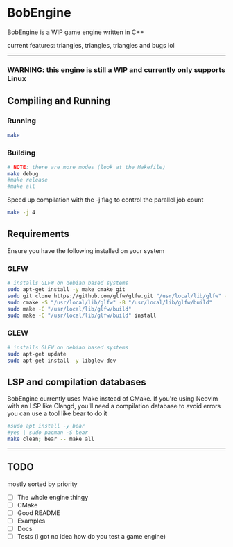 # BobEngine
BobEngine is a WIP game engine written in C++

current features: triangles, triangles, triangles and bugs lol

---


### WARNING: this engine is still a WIP and currently only supports Linux


## Compiling and Running

### Running
```sh
make
```

### Building
```sh
# NOTE: there are more modes (look at the Makefile)
make debug
#make release
#make all
```

Speed up compilation with the -j flag to control the parallel job count

```sh
make -j 4
```

## Requirements
Ensure you have the following installed on your system

### GLFW
```sh
# installs GLFW on debian based systems
sudo apt-get install -y make cmake git
sudo git clone https://github.com/glfw/glfw.git "/usr/local/lib/glfw" --depth 1
sudo cmake -S "/usr/local/lib/glfw" -B "/usr/local/lib/glfw/build"
sudo make -C "/usr/local/lib/glfw/build"
sudo make -C "/usr/local/lib/glfw/build" install
```

### GLEW
```sh
# installs GLEW on debian based systems
sudo apt-get update
sudo apt-get install -y libglew-dev
```

## LSP and compilation databases

BobEngine currently uses Make instead of CMake.
If you're using Neovim with an LSP like Clangd, you'll need a compilation database to avoid errors
you can use a tool like bear to do it

```sh
#sudo apt install -y bear
#yes | sudo pacman -S bear
make clean; bear -- make all
```

---


## TODO
mostly sorted by priority

 - [ ] The whole engine thingy
 - [ ] CMake
 - [ ] Good README
 - [ ] Examples
 - [ ] Docs
 - [ ] Tests (i got no idea how do you test a game engine)

